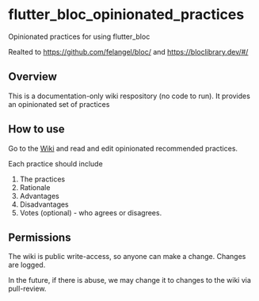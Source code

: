 # flutter_bloc_opinionated_practices
Opinionated practices for using flutter_bloc

Realted to https://github.com/felangel/bloc/ and https://bloclibrary.dev/#/

## Overview
This is a documentation-only wiki respository (no code to run). It provides an opinionated set of practices

## How to use
Go to the [Wiki](https://github.com/chonghorizons/flutter_bloc_opinionated_practices/wiki) and read and edit opinionated recommended practices.

Each practice should include
1. The practices
2. Rationale
3. Advantages
4. Disadvantages
5. Votes (optional) - who agrees or disagrees.

## Permissions
The wiki is public write-access, so anyone can make a change. Changes are logged.

In the future, if there is abuse, we may change it to changes to the wiki via pull-review.
